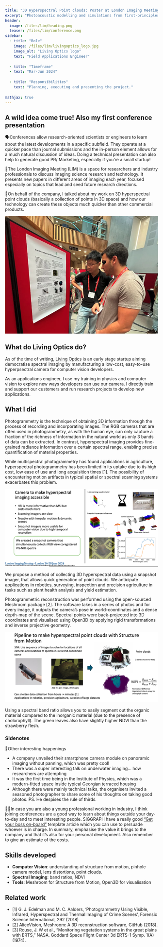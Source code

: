 ```yaml
---
title: "3D Hyperspectral Point clouds: Poster at London Imaging Meeting"
excerpt: "Photoacoustic modelling and simulations from first-principles"
header:
  image: /files/lim/heading.png
  teaser: /files/lim/conference.png
sidebar:
  - title: "Role"
    image: /files/lim/livingoptics_logo.jpg
    image_alt: "Living Optics logo"
    text: "Field Applications Engineer"

  - title: "Timeframe"
  - text: "Mar-Jun 2024"

  - title: "Responsibilities"
    text: "Planning, executing and presenting the project."

mathjax: true
---
```


## A wild idea come true! Also my first conference presentation

🗣️Conferences allow research-oriented scientists or engineers to learn about the latest developments in a specific subfield. They operate at a quicker pace than journal submissions and the in-person element allows for a much natural discussion of ideas. Doing a technical presentation can also help to generate good PR/ Marketing, especially if you’re a small startup!

🌆The London Imaging Meeting (LIM) is a space for researchers and industry professionals to discuss imaging science research and technology. It presents new papers in different areas of imaging each year, focused especially on topics that lead and seed future research directions.

💭On behalf of the company, I talked about my work on 3D hyperspectral point clouds (basically a collection of points in 3D space) and how our technology can create these objects much quicker than other commercial products.

![Conference](/files/lim/conference.png)

## What do Living Optics do?

As of the time of writing, [Living Optics](https://www.livingoptics.com/) is an early stage startup aiming democratise spectral imaging by manufacturing a low-cost, easy-to-use hyperpsectral camera for computer vision developers.

As an applications engineer, I use my training in physics and computer vision to explore new ways developers can use our camera. I directly train and support our customers and run research projects to develop new applications.

## What I did

Photogrammetry is the technique of obtaining 3D
information through the process of recording and
incorporating images. The RGB cameras that are often
used in photogrammetry, as with the human eye, can only
capture a fraction of the richness of information in the
natural world as only 3 bands of data can be extracted. In
contrast, hyperspectral imaging provides fine-grained
radiance information over a certain spectral range,
enabling precise quantification of material properties.

While multispectral photogrammetry has found
applications in agriculture, hyperspectral
photogrammetry has been limited in its uptake due to its
high cost, low ease of use and long acquisition times [1].
The possibility of encountering motion artifacts in typical
spatial or spectral scanning systems exacerbates this
problem.

![The premise](/files/lim/problem.png)

We propose a method of collecting 3D hyperspectral
data using a snapshot imager, that allows quick
generation of point clouds. We anticipate applications in
robotics, surveying, inspection and precision agriculture in
tasks such as plant health analysis and yield estimation.

Photogrammetric reconstruction was performed
using the open-sourced Meshroom package [2]. The
software takes in a series of photos and for every image, it
outputs the camera’s pose in world-coordinates and a
dense depth-map of the scene. Spectral points were
back-projected into 3D coordinates and visualised using Open3D by applying rigid transformations and inverse projective geometry.

![alt text](/files/lim/sfm.png)

Using a spectral band ratio allows you to easily segment out the organic material compared to the inorganic material (due to the presence of cholorophyll). The green leaves also have slightly higher NDVI than the strawberry flesh.

### Sidenotes

🍎Other interesting happenings

- A company unveiled their smartphone camera module on panoramic imaging without panning, which was pretty cool!
- There was a super interesting talk on underwater imaging... how researchers are attempting
- It was the first time being in the Institute of Physics, which was a modern-fitted space inside typical Georgian terraced housing
- Although there were mainly technical talks, the organisers invited a seasoned photographer to share some of his thoughts on taking good photos. PS. He despises the rule of thirds.

🤘🏼In case you are also a young professional working in industry, I think joining conferences are a good way to learn about things outside your day-to-day and to meet interesting people. SIGGRAPH have a really good [“Get your boss on-board”](https://s2024.siggraph.org/ask-your-boss/) template article which you can use to persuade whoever is in charge. In summary, emphasise the value it brings to the company and that it’s also for your personal development. Also remember to give an estimate of the costs.

## Skills developed

- **Computer Vision**: understanding of structure from motion, pinhole camera model, lens distortions, point clouds.
- **Spectral Imaging**: band ratios, NDVI
- **Tools**: Meshroom for Structure from Motion, Open3D for visualisation

## Related work

- [1] G. J. Edelman and M. C. Aalders, ‘Photogrammetry Using
  Visible, Infrared, Hyperspectral and Thermal Imaging of
  Crime Scenes’, Forensic Science International, 292 (2018)
- [2] AliceVision, Meshroom: A 3D reconstruction software,
  GitHub (2018).
- [3] Rouse, J. W et al., “Monitoring vegetation systems in the
  great plains with ERTS,” NASA. Goddard Space Flight Center
  3d ERTS-1 Symp. 1(A) (1974).
